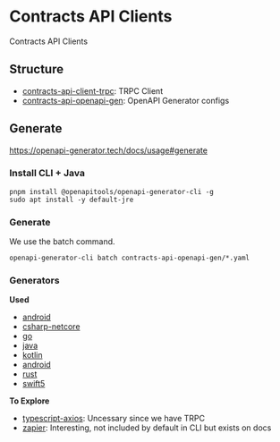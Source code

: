 # Contracts API Clients
Contracts API Clients

## Structure
* [contracts-api-client-trpc](./contracts-api-client-trpc/): TRPC Client
* [contracts-api-openapi-gen](./contracts-api-openapi-gen/): OpenAPI Generator configs

## Generate
https://openapi-generator.tech/docs/usage#generate

### Install CLI + Java
```
pnpm install @openapitools/openapi-generator-cli -g
sudo apt install -y default-jre
```

### Generate
We use the batch command.
```
openapi-generator-cli batch contracts-api-openapi-gen/*.yaml
```

### Generators
**Used**
* [android](https://openapi-generator.tech/docs/generators/android/)
* [csharp-netcore](https://openapi-generator.tech/docs/generators/csharp/)
* [go](https://openapi-generator.tech/docs/generators/go/)
* [java](https://openapi-generator.tech/docs/generators/java/)
* [kotlin](https://openapi-generator.tech/docs/generators/kotlin/)
* [android](https://openapi-generator.tech/docs/generators/android/)
* [rust](https://openapi-generator.tech/docs/generators/rust/)
* [swift5](https://openapi-generator.tech/docs/generators/swift5/)

**To Explore**

* [typescript-axios](https://openapi-generator.tech/docs/generators/typescript-axios/): Uncessary since we have TRPC
* [zapier](https://openapi-generator.tech/docs/generators/zapier/): Interesting, not included by default in CLI but exists on docs
